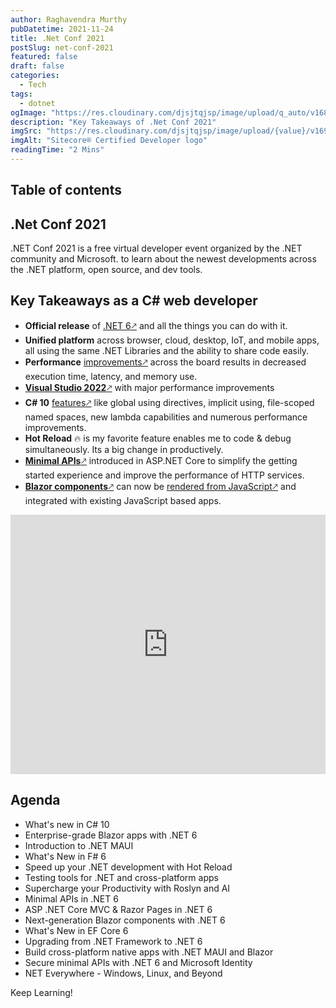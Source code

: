 ```yaml
---
author: Raghavendra Murthy
pubDatetime: 2021-11-24
title: .Net Conf 2021
postSlug: net-conf-2021
featured: false
draft: false
categories:
  - Tech
tags:
  - dotnet
ogImage: "https://res.cloudinary.com/djsjtqjsp/image/upload/q_auto/v1687698435/raghavendra-murthy-blog/sitecore-logo_zlgm7b.jpg"
description: "Key Takeaways of .Net Conf 2021"
imgSrc: "https://res.cloudinary.com/djsjtqjsp/image/upload/{value}/v1692113656/raghavendra-murthy-blog/4_eixhvx.png"
imgAlt: "Sitecore® Certified Developer logo"
readingTime: "2 Mins"
---
```


## Table of contents

## .Net Conf 2021

.NET Conf 2021 is a free virtual developer event organized by the .NET community and Microsoft. to learn about the newest developments across the .NET platform, open source, and dev tools.

## Key Takeaways as a C# web developer

- **Official release** of <a href="https://dotnet.microsoft.com/download" target="_blank">.NET 6🡕</a> and all the things you can do with it.
- **Unified platform** across browser, cloud, desktop, IoT, and mobile apps, all using the same .NET Libraries and the ability to share code easily.
- **Performance** <a href="https://devblogs.microsoft.com/dotnet/performance-improvements-in-net-6/" target="_blank">improvements🡕</a> across the board results in decreased execution time, latency, and memory use.
- <a href="https://visualstudio.microsoft.com/downloads/" target="_blank">**Visual Studio 2022**🡕</a> with major performance improvements
- **C# 10** <a href="https://devblogs.microsoft.com/dotnet/welcome-to-csharp-10/" target="_blank">features🡕</a> like global using directives, implicit using, file-scoped named spaces, new lambda capabilities and numerous performance improvements.
- **Hot Reload** 🔥 is my favorite feature enables me to code & debug simultaneously. Its a big change in productively.
- <a href="https://docs.microsoft.com/en-us/aspnet/core/fundamentals/minimal-apis?view=aspnetcore-6.0" target="_blank">**Minimal APIs**🡕</a> introduced in ASP.NET Core to simplify the getting started experience and improve the performance of HTTP services.
- <a href="https://docs.microsoft.com/en-us/aspnet/core/blazor/components/?view=aspnetcore-6.0/" target="_blank">**Blazor components**🡕</a> can now be <a href="https://docs.microsoft.com/en-us/aspnet/core/blazor/components/?view=aspnetcore-6.0#render-razor-components-from-javascript" target="_blank">rendered from JavaScript🡕</a> and integrated with existing JavaScript based apps.

<iframe width="100%" height="415" src="https://www.youtube.com/embed/oPyTZ-HGdn4" title="YouTube video player" frameborder="0" allow="accelerometer; autoplay; clipboard-write; encrypted-media; gyroscope; picture-in-picture; web-share" allowfullscreen></iframe>

## Agenda

- What's new in C# 10
- Enterprise-grade Blazor apps with .NET 6
- Introduction to .NET MAUI
- What's New in F# 6
- Speed up your .NET development with Hot Reload
- Testing tools for .NET and cross-platform apps
- Supercharge your Productivity with Roslyn and AI
- Minimal APIs in .NET 6
- ASP .NET Core MVC & Razor Pages in .NET 6
- Next-generation Blazor components with .NET 6
- What's New in EF Core 6
- Upgrading from .NET Framework to .NET 6
- Build cross-platform native apps with .NET MAUI and Blazor
- Secure minimal APIs with .NET 6 and Microsoft Identity
- NET Everywhere - Windows, Linux, and Beyond

Keep Learning!
